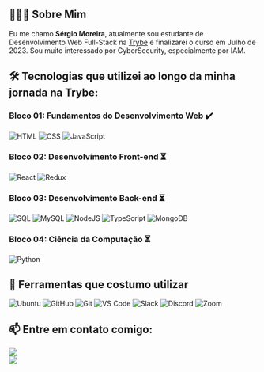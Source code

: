 <!--

-->

## 👨🏻‍💻 Sobre Mim
Eu me chamo **Sérgio Moreira**, atualmente sou estudante de Desenvolvimento Web Full-Stack na [Trybe](https://www.betrybe.com/) e finalizarei o curso em Julho de 2023. Sou muito interessado por CyberSecurity, especialmente por IAM.

## 🛠 Tecnologias que utilizei ao longo da minha jornada na Trybe:

### Bloco 01: Fundamentos do Desenvolvimento Web :heavy_check_mark:

![HTML](https://img.shields.io/badge/HTML5-E34F26?style=for-the-badge&logo=html5&logoColor=white) 
![CSS](https://img.shields.io/badge/CSS-239120?&style=for-the-badge&logo=css3&logoColor=white)
![JavaScript](https://img.shields.io/badge/JavaScript-F7DF1E?style=for-the-badge&logo=javascript&logoColor=black)

### Bloco 02: Desenvolvimento Front-end :hourglass_flowing_sand:
![React](https://img.shields.io/badge/React-20232A?style=for-the-badge&logo=react&logoColor=61DAFB)
![Redux](https://img.shields.io/badge/Redux-593D88?style=for-the-badge&logo=redux&logoColor=white)

### Bloco 03: Desenvolvimento Back-end :hourglass_flowing_sand:
![SQL](https://img.shields.io/badge/-SQL-000?style=for-the-badge&logo=MySQL&logoColor=4479A1) 
![MySQL](https://img.shields.io/badge/MySQL-00000F?style=for-the-badge&logo=mysql&logoColor=white)
![NodeJS](https://img.shields.io/badge/Node.js-43853D?style=for-the-badge&logo=node.js&logoColor=white)
![TypeScript](https://img.shields.io/badge/TypeScript-007ACC?style=for-the-badge&logo=typescript&logoColor=white)
![MongoDB](https://img.shields.io/badge/MongoDB-4EA94B?style=for-the-badge&logo=mongodb&logoColor=white) 

### Bloco 04: Ciência da Computação :hourglass_flowing_sand:
![Python](https://img.shields.io/badge/-Python-000?style=for-the-badge&logo=python)

## 🔭 Ferramentas que costumo utilizar
![Ubuntu](https://img.shields.io/badge/Ubuntu-E95420?style=for-the-badge&logo=ubuntu&logoColor=white)
![GitHub](https://img.shields.io/badge/GitHub-100000?style=for-the-badge&logo=github&logoColor=white)
![Git](https://img.shields.io/badge/git%20-%23F05033.svg?&style=for-the-badge&logo=git&logoColor=white)
![VS Code](https://img.shields.io/badge/VSCode-0078D4?style=for-the-badge&logo=visual%20studio%20code&logoColor=white)
![Slack](https://img.shields.io/badge/Slack-4A154B?style=for-the-badge&logo=slack&logoColor=white)
![Discord](https://img.shields.io/badge/Discord-5865F2?style=for-the-badge&logo=discord&logoColor=white)
![Zoom](https://img.shields.io/badge/Zoom-2D8CFF?style=for-the-badge&logo=zoom&logoColor=white)

<!--
## ⚡ Minhas estatísticas no GitHub 

<div>
<a href="https://github.com/sergiomoreirasjr">
<img height="160em" src="https://github-readme-stats.vercel.app/api/top-langs/?username=sergiomoreirasjr&layout=compact&langs_count=7&theme=dracula"/>
<img height="160em" src="https://github-readme-stats.vercel.app/api?username=sergiomoreirasjr&show_icons=true&theme=dracula&include_all_commits=true&count_private=true"/>
</div>
-->

## 📫  Entre em contato comigo:
<a href="https://www.linkedin.com/in/s%C3%A9rgio-moreira-silva/" target="_blank"><img src="https://img.shields.io/badge/-LinkedIn-%230077B5?style=for-the-badge&logo=linkedin&logoColor=white" target="_blank"></a>   
<a href = "mailto:sergioricardomoreirasilva@gmail.com"><img src="https://img.shields.io/badge/Gmail-D14836?style=for-the-badge&logo=gmail&logoColor=white" target="_blank"></a>
